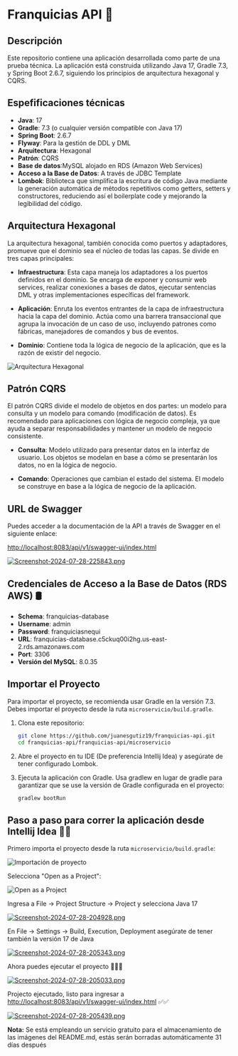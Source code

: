 # Franquicias API 🏬

## Descripción

Este repositorio contiene una aplicación desarrollada como parte de una prueba técnica. La aplicación está construida utilizando Java 17, Gradle 7.3, y Spring Boot 2.6.7, siguiendo los principios de arquitectura hexagonal y CQRS.

## Espefificaciones técnicas

- **Java**: 17
- **Gradle**: 7.3 (o cualquier versión compatible con Java 17)
- **Spring Boot**: 2.6.7
- **Flyway**: Para la gestión de DDL y DML
- **Arquitectura**: Hexagonal
- **Patrón**: CQRS
- **Base de datos**:MySQL alojado en RDS (Amazon Web Services)
- **Acceso a la Base de Datos**: A través de JDBC Template
- **Lombok**: Biblioteca que simplifica la escritura de código Java mediante la generación automática de métodos repetitivos como getters, setters y constructores, reduciendo así el boilerplate code y mejorando la legibilidad del código.

## Arquitectura Hexagonal

La arquitectura hexagonal, también conocida como puertos y adaptadores, promueve que el dominio sea el núcleo de todas las capas. Se divide en tres capas principales:

- **Infraestructura**: Esta capa maneja los adaptadores a los puertos definidos en el dominio. Se encarga de exponer y consumir web services, realizar conexiones a bases de datos, ejecutar sentencias DML y otras implementaciones específicas del framework.
  
- **Aplicación**: Enruta los eventos entrantes de la capa de infraestructura hacia la capa del dominio. Actúa como una barrera transaccional que agrupa la invocación de un caso de uso, incluyendo patrones como fábricas, manejadores de comandos y bus de eventos.
  
- **Dominio**: Contiene toda la lógica de negocio de la aplicación, que es la razón de existir del negocio.

![Arquitectura Hexagonal](https://i.postimg.cc/fT3H2kpF/hexagonal.png)


## Patrón CQRS

El patrón CQRS divide el modelo de objetos en dos partes: un modelo para consulta y un modelo para comando (modificación de datos). Es recomendado para aplicaciones con lógica de negocio compleja, ya que ayuda a separar responsabilidades y mantener un modelo de negocio consistente.

- **Consulta**: Modelo utilizado para presentar datos en la interfaz de usuario. Los objetos se modelan en base a cómo se presentarán los datos, no en la lógica de negocio.
  
- **Comando**: Operaciones que cambian el estado del sistema. El modelo se construye en base a la lógica de negocio de la aplicación.

## URL de Swagger

Puedes acceder a la documentación de la API a través de Swagger en el siguiente enlace:

[http://localhost:8083/api/v1/swagger-ui/index.html](http://localhost:8083/api/v1/swagger-ui/index.html)

[![Screenshot-2024-07-28-225843.png](https://i.postimg.cc/V6yjsBRQ/Screenshot-2024-07-28-225843.png)](https://postimg.cc/06f6cSFc)

## Credenciales de Acceso a la Base de Datos (RDS AWS) 🛢️

- **Schema**: franquicias-database
- **Username**: admin
- **Password**: franquiciasnequi
- **URL**: franquicias-database.c5ckuq00i2hg.us-east-2.rds.amazonaws.com
- **Port**: 3306
- **Versión del MySQL**: 8.0.35

## Importar el Proyecto

Para importar el proyecto, se recomienda usar Gradle en la versión 7.3. Debes importar el proyecto desde la ruta `microservicio/build.gradle`.

1. Clona este repositorio:

    ```bash
    git clone https://github.com/juanesgutiz19/franquicias-api.git
    cd franquicias-api/franquicias-api/microservicio
    ```

2. Abre el proyecto en tu IDE (De preferencia Intellij Idea) y asegúrate de tener configurado Lombok.

3. Ejecuta la aplicación con Gradle. Usa gradlew en lugar de gradle para garantizar que se use la versión de Gradle configurada en el proyecto:

    ```bash
    gradlew bootRun
    ```
## Paso a paso para correr la aplicación desde Intellij Idea 👨‍💻

Primero importa el proyecto desde la ruta `microservicio/build.gradle`:

![Importación de proyecto](https://i.postimg.cc/vT75kF74/Screenshot-2024-07-28-204812.png)

Selecciona "Open as a Project":

![Open as a Project](https://i.postimg.cc/28mQvymh/Screenshot-2024-07-28-204824.png)

Ingresa a File -> Project Structure -> Project y selecciona Java 17

[![Screenshot-2024-07-28-204928.png](https://i.postimg.cc/52KLZmzS/Screenshot-2024-07-28-204928.png)](https://postimg.cc/tsPs6W2s)

En File -> Settings -> Build, Execution, Deployment asegúrate de tener también la versión 17 de Java

[![Screenshot-2024-07-28-205343.png](https://i.postimg.cc/k5VK9tF3/Screenshot-2024-07-28-205343.png)](https://postimg.cc/JyLG502P)

Ahora puedes ejecutar el proyecto 🎉🎉🎉

[![Screenshot-2024-07-28-205033.png](https://i.postimg.cc/9QQy8kDf/Screenshot-2024-07-28-205033.png)](https://postimg.cc/Cz9ZdmHy)

Projecto ejecutado, listo para ingresar a [http://localhost:8083/api/v1/swagger-ui/index.html](http://localhost:8083/api/v1/swagger-ui/index.html) ✅✅

[![Screenshot-2024-07-28-205439.png](https://i.postimg.cc/s2tS2DwB/Screenshot-2024-07-28-205439.png)](https://postimg.cc/SXfjTq0q)

**Nota:** Se está empleando un servicio gratuito para el almacenamiento de las imágenes del README.md, estás serán borradas automáticamente 31 días después


